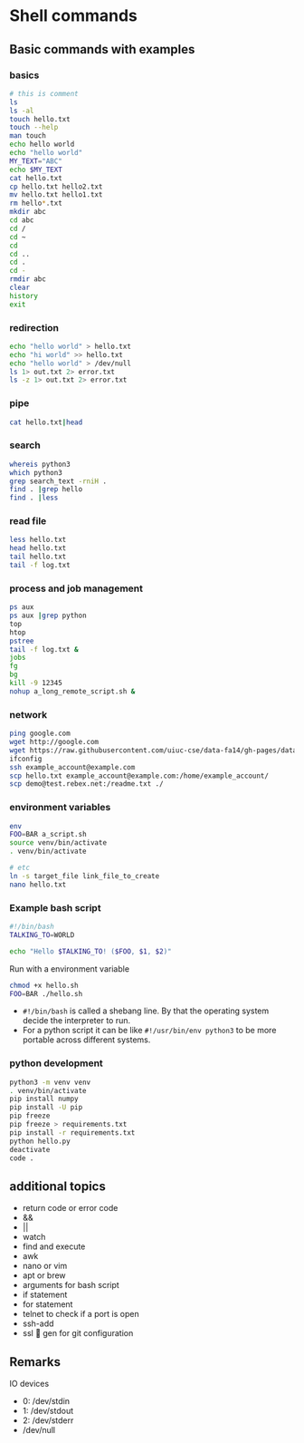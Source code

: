 # Shell commands

## Basic commands with examples

### basics

```bash
# this is comment
ls
ls -al
touch hello.txt
touch --help
man touch
echo hello world
echo "hello world"
MY_TEXT="ABC"
echo $MY_TEXT
cat hello.txt
cp hello.txt hello2.txt
mv hello.txt hello1.txt
rm hello*.txt
mkdir abc
cd abc
cd /
cd ~
cd
cd ..
cd .
cd -
rmdir abc
clear
history
exit
```

### redirection

```bash
echo "hello world" > hello.txt
echo "hi world" >> hello.txt
echo "hello world" > /dev/null
ls 1> out.txt 2> error.txt
ls -z 1> out.txt 2> error.txt
```

### pipe

```bash
cat hello.txt|head
```

### search

```bash
whereis python3
which python3
grep search_text -rniH .
find . |grep hello
find . |less
```

### read file

```bash
less hello.txt
head hello.txt
tail hello.txt
tail -f log.txt
```

### process and job management

```bash
ps aux
ps aux |grep python
top
htop
pstree
tail -f log.txt &
jobs
fg
bg
kill -9 12345
nohup a_long_remote_script.sh &
```

### network

```bash
ping google.com
wget http://google.com
wget https://raw.githubusercontent.com/uiuc-cse/data-fa14/gh-pages/data/iris.csv
ifconfig
ssh example_account@example.com
scp hello.txt example_account@example.com:/home/example_account/
scp demo@test.rebex.net:/readme.txt ./
```

### environment variables

```bash
env
FOO=BAR a_script.sh
source venv/bin/activate
. venv/bin/activate

# etc
ln -s target_file link_file_to_create
nano hello.txt
```

### Example bash script

```bash
#!/bin/bash
TALKING_TO=WORLD

echo "Hello $TALKING_TO! ($FOO, $1, $2)"
```

Run with a environment variable

```bash
chmod +x hello.sh
FOO=BAR ./hello.sh
```

- `#!/bin/bash` is called a shebang line. By that the operating system decide the interpreter to run.
- For a python script it can be like `#!/usr/bin/env python3` to be more portable across different systems.

### python development

```bash
python3 -m venv venv
. venv/bin/activate
pip install numpy
pip install -U pip
pip freeze
pip freeze > requirements.txt
pip install -r requirements.txt
python hello.py
deactivate
code .
```

## additional topics

- return code or error code
- &&
- ||
- watch
- find and execute
- awk
- nano or vim
- apt or brew
- arguments for bash script
- if statement
- for statement
- telnet to check if a port is open
- ssh-add
- ssl 🔑 gen for git configuration

## Remarks

IO devices

- 0: /dev/stdin
- 1: /dev/stdout
- 2: /dev/stderr
- /dev/null
